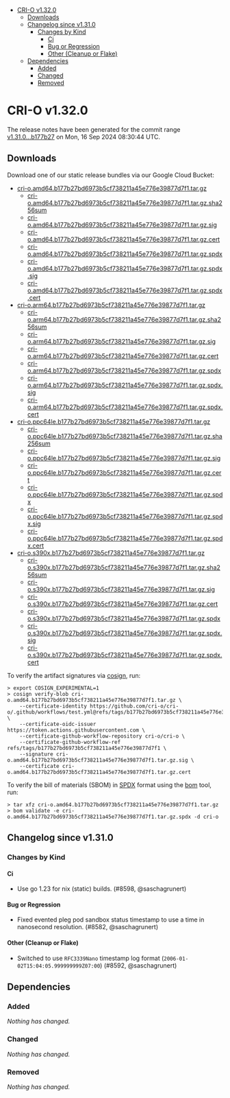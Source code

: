 - [CRI-O v1.32.0](#cri-o-v1320)
  - [Downloads](#downloads)
  - [Changelog since v1.31.0](#changelog-since-v1310)
    - [Changes by Kind](#changes-by-kind)
      - [Ci](#ci)
      - [Bug or Regression](#bug-or-regression)
      - [Other (Cleanup or Flake)](#other-cleanup-or-flake)
  - [Dependencies](#dependencies)
    - [Added](#added)
    - [Changed](#changed)
    - [Removed](#removed)

# CRI-O v1.32.0

The release notes have been generated for the commit range
[v1.31.0...b177b27](https://github.com/cri-o/cri-o/compare/v1.31.0...v1.32.0) on Mon, 16 Sep 2024 08:30:44 UTC.

## Downloads

Download one of our static release bundles via our Google Cloud Bucket:

- [cri-o.amd64.b177b27bd6973b5cf738211a45e776e39877d7f1.tar.gz](https://storage.googleapis.com/cri-o/artifacts/cri-o.amd64.b177b27bd6973b5cf738211a45e776e39877d7f1.tar.gz)
  - [cri-o.amd64.b177b27bd6973b5cf738211a45e776e39877d7f1.tar.gz.sha256sum](https://storage.googleapis.com/cri-o/artifacts/cri-o.amd64.b177b27bd6973b5cf738211a45e776e39877d7f1.tar.gz.sha256sum)
  - [cri-o.amd64.b177b27bd6973b5cf738211a45e776e39877d7f1.tar.gz.sig](https://storage.googleapis.com/cri-o/artifacts/cri-o.amd64.b177b27bd6973b5cf738211a45e776e39877d7f1.tar.gz.sig)
  - [cri-o.amd64.b177b27bd6973b5cf738211a45e776e39877d7f1.tar.gz.cert](https://storage.googleapis.com/cri-o/artifacts/cri-o.amd64.b177b27bd6973b5cf738211a45e776e39877d7f1.tar.gz.cert)
  - [cri-o.amd64.b177b27bd6973b5cf738211a45e776e39877d7f1.tar.gz.spdx](https://storage.googleapis.com/cri-o/artifacts/cri-o.amd64.b177b27bd6973b5cf738211a45e776e39877d7f1.tar.gz.spdx)
  - [cri-o.amd64.b177b27bd6973b5cf738211a45e776e39877d7f1.tar.gz.spdx.sig](https://storage.googleapis.com/cri-o/artifacts/cri-o.amd64.b177b27bd6973b5cf738211a45e776e39877d7f1.tar.gz.spdx.sig)
  - [cri-o.amd64.b177b27bd6973b5cf738211a45e776e39877d7f1.tar.gz.spdx.cert](https://storage.googleapis.com/cri-o/artifacts/cri-o.amd64.b177b27bd6973b5cf738211a45e776e39877d7f1.tar.gz.spdx.cert)
- [cri-o.arm64.b177b27bd6973b5cf738211a45e776e39877d7f1.tar.gz](https://storage.googleapis.com/cri-o/artifacts/cri-o.arm64.b177b27bd6973b5cf738211a45e776e39877d7f1.tar.gz)
  - [cri-o.arm64.b177b27bd6973b5cf738211a45e776e39877d7f1.tar.gz.sha256sum](https://storage.googleapis.com/cri-o/artifacts/cri-o.arm64.b177b27bd6973b5cf738211a45e776e39877d7f1.tar.gz.sha256sum)
  - [cri-o.arm64.b177b27bd6973b5cf738211a45e776e39877d7f1.tar.gz.sig](https://storage.googleapis.com/cri-o/artifacts/cri-o.arm64.b177b27bd6973b5cf738211a45e776e39877d7f1.tar.gz.sig)
  - [cri-o.arm64.b177b27bd6973b5cf738211a45e776e39877d7f1.tar.gz.cert](https://storage.googleapis.com/cri-o/artifacts/cri-o.arm64.b177b27bd6973b5cf738211a45e776e39877d7f1.tar.gz.cert)
  - [cri-o.arm64.b177b27bd6973b5cf738211a45e776e39877d7f1.tar.gz.spdx](https://storage.googleapis.com/cri-o/artifacts/cri-o.arm64.b177b27bd6973b5cf738211a45e776e39877d7f1.tar.gz.spdx)
  - [cri-o.arm64.b177b27bd6973b5cf738211a45e776e39877d7f1.tar.gz.spdx.sig](https://storage.googleapis.com/cri-o/artifacts/cri-o.arm64.b177b27bd6973b5cf738211a45e776e39877d7f1.tar.gz.spdx.sig)
  - [cri-o.arm64.b177b27bd6973b5cf738211a45e776e39877d7f1.tar.gz.spdx.cert](https://storage.googleapis.com/cri-o/artifacts/cri-o.arm64.b177b27bd6973b5cf738211a45e776e39877d7f1.tar.gz.spdx.cert)
- [cri-o.ppc64le.b177b27bd6973b5cf738211a45e776e39877d7f1.tar.gz](https://storage.googleapis.com/cri-o/artifacts/cri-o.ppc64le.b177b27bd6973b5cf738211a45e776e39877d7f1.tar.gz)
  - [cri-o.ppc64le.b177b27bd6973b5cf738211a45e776e39877d7f1.tar.gz.sha256sum](https://storage.googleapis.com/cri-o/artifacts/cri-o.ppc64le.b177b27bd6973b5cf738211a45e776e39877d7f1.tar.gz.sha256sum)
  - [cri-o.ppc64le.b177b27bd6973b5cf738211a45e776e39877d7f1.tar.gz.sig](https://storage.googleapis.com/cri-o/artifacts/cri-o.ppc64le.b177b27bd6973b5cf738211a45e776e39877d7f1.tar.gz.sig)
  - [cri-o.ppc64le.b177b27bd6973b5cf738211a45e776e39877d7f1.tar.gz.cert](https://storage.googleapis.com/cri-o/artifacts/cri-o.ppc64le.b177b27bd6973b5cf738211a45e776e39877d7f1.tar.gz.cert)
  - [cri-o.ppc64le.b177b27bd6973b5cf738211a45e776e39877d7f1.tar.gz.spdx](https://storage.googleapis.com/cri-o/artifacts/cri-o.ppc64le.b177b27bd6973b5cf738211a45e776e39877d7f1.tar.gz.spdx)
  - [cri-o.ppc64le.b177b27bd6973b5cf738211a45e776e39877d7f1.tar.gz.spdx.sig](https://storage.googleapis.com/cri-o/artifacts/cri-o.ppc64le.b177b27bd6973b5cf738211a45e776e39877d7f1.tar.gz.spdx.sig)
  - [cri-o.ppc64le.b177b27bd6973b5cf738211a45e776e39877d7f1.tar.gz.spdx.cert](https://storage.googleapis.com/cri-o/artifacts/cri-o.ppc64le.b177b27bd6973b5cf738211a45e776e39877d7f1.tar.gz.spdx.cert)
- [cri-o.s390x.b177b27bd6973b5cf738211a45e776e39877d7f1.tar.gz](https://storage.googleapis.com/cri-o/artifacts/cri-o.s390x.b177b27bd6973b5cf738211a45e776e39877d7f1.tar.gz)
  - [cri-o.s390x.b177b27bd6973b5cf738211a45e776e39877d7f1.tar.gz.sha256sum](https://storage.googleapis.com/cri-o/artifacts/cri-o.s390x.b177b27bd6973b5cf738211a45e776e39877d7f1.tar.gz.sha256sum)
  - [cri-o.s390x.b177b27bd6973b5cf738211a45e776e39877d7f1.tar.gz.sig](https://storage.googleapis.com/cri-o/artifacts/cri-o.s390x.b177b27bd6973b5cf738211a45e776e39877d7f1.tar.gz.sig)
  - [cri-o.s390x.b177b27bd6973b5cf738211a45e776e39877d7f1.tar.gz.cert](https://storage.googleapis.com/cri-o/artifacts/cri-o.s390x.b177b27bd6973b5cf738211a45e776e39877d7f1.tar.gz.cert)
  - [cri-o.s390x.b177b27bd6973b5cf738211a45e776e39877d7f1.tar.gz.spdx](https://storage.googleapis.com/cri-o/artifacts/cri-o.s390x.b177b27bd6973b5cf738211a45e776e39877d7f1.tar.gz.spdx)
  - [cri-o.s390x.b177b27bd6973b5cf738211a45e776e39877d7f1.tar.gz.spdx.sig](https://storage.googleapis.com/cri-o/artifacts/cri-o.s390x.b177b27bd6973b5cf738211a45e776e39877d7f1.tar.gz.spdx.sig)
  - [cri-o.s390x.b177b27bd6973b5cf738211a45e776e39877d7f1.tar.gz.spdx.cert](https://storage.googleapis.com/cri-o/artifacts/cri-o.s390x.b177b27bd6973b5cf738211a45e776e39877d7f1.tar.gz.spdx.cert)

To verify the artifact signatures via [cosign](https://github.com/sigstore/cosign), run:

```console
> export COSIGN_EXPERIMENTAL=1
> cosign verify-blob cri-o.amd64.b177b27bd6973b5cf738211a45e776e39877d7f1.tar.gz \
    --certificate-identity https://github.com/cri-o/cri-o/.github/workflows/test.yml@refs/tags/b177b27bd6973b5cf738211a45e776e39877d7f1 \
    --certificate-oidc-issuer https://token.actions.githubusercontent.com \
    --certificate-github-workflow-repository cri-o/cri-o \
    --certificate-github-workflow-ref refs/tags/b177b27bd6973b5cf738211a45e776e39877d7f1 \
    --signature cri-o.amd64.b177b27bd6973b5cf738211a45e776e39877d7f1.tar.gz.sig \
    --certificate cri-o.amd64.b177b27bd6973b5cf738211a45e776e39877d7f1.tar.gz.cert
```

To verify the bill of materials (SBOM) in [SPDX](https://spdx.org) format using the [bom](https://sigs.k8s.io/bom) tool, run:

```console
> tar xfz cri-o.amd64.b177b27bd6973b5cf738211a45e776e39877d7f1.tar.gz
> bom validate -e cri-o.amd64.b177b27bd6973b5cf738211a45e776e39877d7f1.tar.gz.spdx -d cri-o
```

## Changelog since v1.31.0

### Changes by Kind

#### Ci
 - Use go 1.23 for nix (static) builds. (#8598, @saschagrunert)

#### Bug or Regression
 - Fixed evented pleg pod sandbox status timestamp to use a time in nanosecond resolution. (#8582, @saschagrunert)

#### Other (Cleanup or Flake)
 - Switched to use `RFC3339Nano` timestamp log format (`2006-01-02T15:04:05.999999999Z07:00`) (#8592, @saschagrunert)

## Dependencies

### Added
_Nothing has changed._

### Changed
_Nothing has changed._

### Removed
_Nothing has changed._
